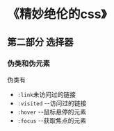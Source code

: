 # 《精妙绝伦的css》

## 第二部分 选择器

### 伪类和伪元素

伪类有   
- `:link`未访问过的链接
- `:visited` --访问过的链接
- `:hover` --鼠标悬停的元素
- `:focus` --获取焦点的元素